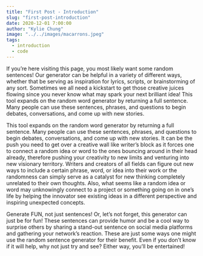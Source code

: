 ```yaml
---
title: "First Post - Introduction"
slug: "first-post-introduction"
date: 2020-12-01 7:00:00
author: "Kylie Chung"
image: "../../images/macarrons.jpeg"
tags:
  - introduction
  - code
---
```


If you’re here visiting this page, you most likely want some random sentences! Our generator can be helpful in a variety of different ways, whether that be serving as inspiration for lyrics, scripts, or brainstorming of any sort. Sometimes we all need a kickstart to get those creative juices flowing since you never know what may spark your next brilliant idea! This tool expands on the random word generator by returning a full sentence. Many people can use these sentences, phrases, and questions to begin debates, conversations, and come up with new stories.

This tool expands on the random word generator by returning a full sentence. Many people can use these sentences, phrases, and questions to begin debates, conversations, and come up with new stories. It can be the push you need to get over a creative wall like writer’s block as it forces one to connect a random idea or word to the ones bouncing around in their head already, therefore pushing your creativity to new limits and venturing into new visionary territory. Writers and creators of all fields can figure out new ways to include a certain phrase, word, or idea into their work or the randomness can simply serve as a catalyst for new thinking completely unrelated to their own thoughts. Also, what seems like a random idea or word may unknowingly connect to a project or something going on in one’s life by helping the innovator see existing ideas in a different perspective and inspiring unexpected concepts.

Generate FUN, not just sentences!
Or, let’s not forget, this generator can just be for fun! These sentences can provide humor and be a cool way to surprise others by sharing a stand-out sentence on social media platforms and gathering your network’s reaction. These are just some ways one might use the random sentence generator for their benefit. Even if you don’t know if it will help, why not just try and see? Either way, you’ll be entertained!
